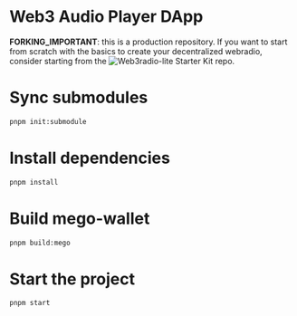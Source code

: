 
# Web3 Audio Player DApp

**FORKING_IMPORTANT**: 
this is a production repository. If you want to start from scratch with the basics to create your decentralized webradio,
consider starting from the ![Web3radio-lite Starter Kit repo](https://github.com/spaghettETH/web3Radio-lite).

# Sync submodules

```bash
pnpm init:submodule
```

# Install dependencies

```bash
pnpm install
```

# Build mego-wallet

```bash
pnpm build:mego
```

# Start the project

```bash
pnpm start
```
